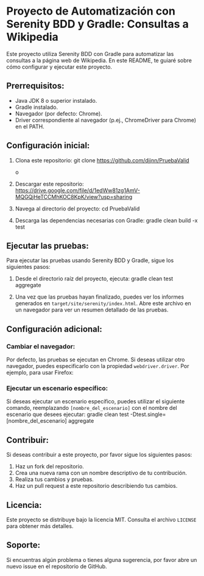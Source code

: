 # Proyecto de Automatización con Serenity BDD y Gradle: Consultas a Wikipedia

Este proyecto utiliza Serenity BDD con Gradle para automatizar las consultas a la página web de Wikipedia. En este README, te guiaré sobre cómo configurar y ejecutar este proyecto.

## Prerrequisitos:

- Java JDK 8 o superior instalado.
- Gradle instalado.
- Navegador (por defecto: Chrome).
- Driver correspondiente al navegador (p.ej., ChromeDriver para Chrome) en el PATH.

## Configuración inicial:

1. Clona este repositorio:
   git clone https://github.com/djjnn/PruebaValid

   o
   
2. Descargar este repositorio:
   https://drive.google.com/file/d/1edWw81zg1AmV-MQGQjHeTCCMhKOC8KpK/view?usp=sharing
    
3. Navega al directorio del proyecto:
   cd PruebaValid

4. Descarga las dependencias necesarias con Gradle:
   gradle clean build -x test

## Ejecutar las pruebas:

Para ejecutar las pruebas usando Serenity BDD y Gradle, sigue los siguientes pasos:

1. Desde el directorio raíz del proyecto, ejecuta:
   gradle clean test aggregate

2. Una vez que las pruebas hayan finalizado, puedes ver los informes generados en `target/site/serenity/index.html`. Abre este archivo en un navegador para ver un resumen detallado de las pruebas.

## Configuración adicional:

### Cambiar el navegador:

Por defecto, las pruebas se ejecutan en Chrome. Si deseas utilizar otro navegador, puedes especificarlo con la propiedad `webdriver.driver`. Por ejemplo, para usar Firefox:

### Ejecutar un escenario específico:

Si deseas ejecutar un escenario específico, puedes utilizar el siguiente comando, reemplazando `[nombre_del_escenario]` con el nombre del escenario que desees ejecutar:
gradle clean test -Dtest.single=[nombre_del_escenario] aggregate

## Contribuir:

Si deseas contribuir a este proyecto, por favor sigue los siguientes pasos:

1. Haz un fork del repositorio.
2. Crea una nueva rama con un nombre descriptivo de tu contribución.
3. Realiza tus cambios y pruebas.
4. Haz un pull request a este repositorio describiendo tus cambios.

## Licencia:

Este proyecto se distribuye bajo la licencia MIT. Consulta el archivo `LICENSE` para obtener más detalles.

## Soporte:

Si encuentras algún problema o tienes alguna sugerencia, por favor abre un nuevo issue en el repositorio de GitHub.
